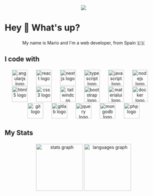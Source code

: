 <div align="center">



  <img src="https://profile-counter.glitch.me/Mariio09/count.svg?"  />


</div>




###




<h1 align="left">Hey 👋 What's up?</h1>




###






<p align="center">My name is Mario and I'm a web developer, from Spain 🇪🇸 </p>





###




<h2 align="left">I code with</h2>





###





<div align="center">


  <img src="https://cdn.jsdelivr.net/gh/devicons/devicon/icons/angularjs/angularjs-original.svg" height="50" alt="angularjs logo"  />


  <img width="19" />


  <img src="https://cdn.jsdelivr.net/gh/devicons/devicon/icons/react/react-original.svg" height="50" alt="react logo"  />


  <img width="19" />


  <img src="https://cdn.jsdelivr.net/gh/devicons/devicon/icons/nextjs/nextjs-original.svg" height="50" alt="nextjs logo"  />


  <img width="19" />


  <img src="https://cdn.jsdelivr.net/gh/devicons/devicon/icons/typescript/typescript-original.svg" height="50" alt="typescript logo"  />


  <img width="19" />


  <img src="https://cdn.jsdelivr.net/gh/devicons/devicon/icons/javascript/javascript-original.svg" height="50" alt="javascript logo"  />


  <img width="19" />


  <img src="https://cdn.jsdelivr.net/gh/devicons/devicon/icons/nodejs/nodejs-original.svg" height="50" alt="nodejs logo"  />


  <img width="19" />


  <img src="https://cdn.jsdelivr.net/gh/devicons/devicon/icons/html5/html5-original.svg" height="50" alt="html5 logo"  />


  <img width="19" />


  <img src="https://cdn.jsdelivr.net/gh/devicons/devicon/icons/css3/css3-original.svg" height="50" alt="css3 logo"  />


  <img width="19" />


  <img src="https://cdn.jsdelivr.net/gh/devicons/devicon/icons/tailwindcss/tailwindcss-original-wordmark.svg" height="50" alt="tailwindcss logo"  />


  <img width="19" />


  <img src="https://cdn.jsdelivr.net/gh/devicons/devicon/icons/bootstrap/bootstrap-original.svg" height="50" alt="bootstrap logo"  />


  <img width="19" />


  <img src="https://cdn.jsdelivr.net/gh/devicons/devicon/icons/materialui/materialui-original.svg" height="50" alt="materialui logo"  />


  <img width="19" />


  <img src="https://cdn.jsdelivr.net/gh/devicons/devicon/icons/docker/docker-original.svg" height="50" alt="docker logo"  />


  <img width="19" />


  <img src="https://cdn.jsdelivr.net/gh/devicons/devicon/icons/git/git-original.svg" height="50" alt="git logo"  />


  <img width="19" />


  <img src="https://cdn.jsdelivr.net/gh/devicons/devicon/icons/gitlab/gitlab-original.svg" height="50" alt="gitlab logo"  />


  <img width="19" />


  <img src="https://cdn.jsdelivr.net/gh/devicons/devicon/icons/jquery/jquery-original.svg" height="50" alt="jquery logo"  />


  <img width="19" />


  <img src="https://cdn.jsdelivr.net/gh/devicons/devicon/icons/mongodb/mongodb-original.svg" height="50" alt="mongodb logo"  />


  <img width="19" />


  <img src="https://cdn.jsdelivr.net/gh/devicons/devicon/icons/php/php-original.svg" height="50" alt="php logo"  />


</div>





###





<h2 align="left">My Stats</h2>





###





<div align="center">


  <img src="https://github-readme-stats.vercel.app/api?username=Mariio09&hide_title=false&hide_rank=false&show_icons=true&include_all_commits=true&count_private=true&disable_animations=false&theme=codeSTACKr&locale=en&hide_border=false&order=1" height="150" alt="stats graph"  />


  <img src="https://github-readme-stats.vercel.app/api/top-langs?username=Mariio09&locale=en&hide_title=true&layout=compact&card_width=320&langs_count=5&theme=codeSTACKr&hide_border=false&order=2" height="150" alt="languages graph"  />


</div>
